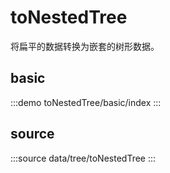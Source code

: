 


# toNestedTree

将扁平的数据转换为嵌套的树形数据。



## basic

:::demo
toNestedTree/basic/index
:::


## source

:::source
data/tree/toNestedTree
:::
